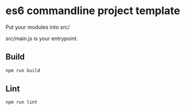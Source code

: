 es6 commandline project template
================================

Put your modules into src/

src/main.js is your entrypoint.

## Build
```bash
npm run build
```

## Lint
```bash
npm run lint
```
